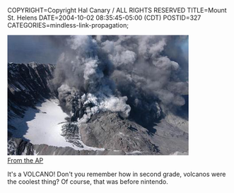 COPYRIGHT=Copyright Hal Canary / ALL RIGHTS RESERVED
TITLE=Mount St. Helens
DATE=2004-10-02 08:35:45-05:00 (CDT)
POSTID=327
CATEGORIES=mindless-link-propagation;

![VOLCANO!](/images/2004-10-02_AP_mount_st_helens.jpg)  
[From the AP](http://story.news.yahoo.com/news?g=events/sc/080601volcano&a=&tmpl=sl&ns=&l=1&e=8&a=0&printer=)

It's a VOLCANO! Don't you remember how in second grade, volcanos were the coolest thing? Of course, that was before nintendo.
